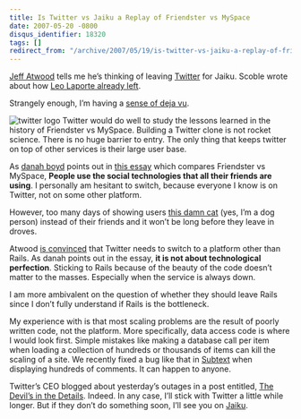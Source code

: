 ```yaml
---
title: Is Twitter vs Jaiku a Replay of Friendster vs MySpace
date: 2007-05-20 -0800
disqus_identifier: 18320
tags: []
redirect_from: "/archive/2007/05/19/is-twitter-vs-jaiku-a-replay-of-friendster-vs-myspace.aspx/"
---
```


[Jeff Atwood](http://codinghorror.com/blog/ "CodingHorror") tells me
he’s thinking of leaving [Twitter](http://twitter.com/ "Twitter") for
Jaiku. Scoble wrote about how [Leo Laporte already
left](http://scobleizer.com/2007/04/06/leo-laporte-leaves-twitter-for-jaiku/ "Leo Laporte Leaves Twitter").

Strangely enough, I’m having a [sense of deja
vu](http://friendster.com/ "Friendster").

![twitter
logo](https://haacked.com/images/haacked_com/WindowsLiveWriter/IsTwittervsJaikuaReplayofFriendstervsMyS_129E3/twitter_thumb.png)
Twitter would do well to study the lessons learned in the history of
Friendster vs MySpace. Building a Twitter clone is not rocket science.
There is no huge barrier to entry. The only thing that keeps twitter on
top of other services is their large user base.

As [danah boyd](http://www.zephoria.org/thoughts/ "Danah’s Blog") points
out in [this
essay](http://www.danah.org/papers/FriendsterMySpaceEssay.html "Friendster vs MySpace")
which compares Friendster vs MySpace, **People use the social
technologies that all their friends are using**. I personally am
hesitant to switch, because everyone I know is on Twitter, not on some
other platform.

However, too many days of showing users [this damn
cat](https://haacked.com/archive/2007/05/20/how-to-build-twitter-in-one-line-of-code.aspx "My Post On Twitter")
(yes, I’m a dog person) instead of their friends and it won’t be long
before they leave in droves.

Atwood [is
convinced](http://www.codinghorror.com/blog/archives/000838.html "Twitter: Service vs Platform")
that Twitter needs to switch to a platform other than Rails. As danah
points out in the essay, **it is not about technological perfection**.
Sticking to Rails because of the beauty of the code doesn’t matter to
the masses. Especially when the service is always down.

I am more ambivalent on the question of whether they should leave Rails
since I don’t fully understand if Rails is the bottleneck.

My experience with is that most scaling problems are the result of
poorly written code, not the platform. More specifically, data access
code is where I would look first. Simple mistakes like making a database
call per item when loading a collection of hundreds or thousands of
items can kill the scaling of a site. We recently fixed a bug like that
in [Subtext](http://subtextproject.com/ "Subtext Project") when
displaying hundreds of comments. It can happen to anyone.

Twitter’s CEO blogged about yesterday’s outages in a post entitled, [The
Devil’s in the
Details](http://twitter.com/blog/2007/05/devils-in-details.html "The Devil is in the Details").
Indeed. In any case, I’ll stick with Twitter a little while longer. But
if they don’t do something soon, I’ll see you on
[Jaiku](http://jaiku.com/ "Jaiku").

